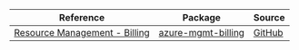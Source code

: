 | Reference | Package | Source |
|---|---|---|
|[Resource Management - Billing](mgmt-billing-readme.md)|[azure-mgmt-billing](https://pypi.org/project/azure-mgmt-billing)|[GitHub](https://github.com/Azure/azure-sdk-for-python/blob/main/sdk/billing/azure-mgmt-billing)|
